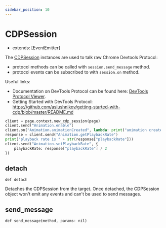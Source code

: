 ```yaml
---
sidebar_position: 10
---
```


# CDPSession

- extends: [EventEmitter]

The [CDPSession](./cdp_session) instances are used to talk raw Chrome Devtools Protocol:
- protocol methods can be called with `session.send_message` method.
- protocol events can be subscribed to with `session.on` method.

Useful links:
- Documentation on DevTools Protocol can be found here:
  [DevTools Protocol Viewer](https://chromedevtools.github.io/devtools-protocol/).
- Getting Started with DevTools Protocol:
  https://github.com/aslushnikov/getting-started-with-cdp/blob/master/README.md

```python sync title=example_3a8a10e66fc750bb0e176f66b2bd2eb305c4264e4146b9725dcff57e77811b3d.py
client = page.context.new_cdp_session(page)
client.send("Animation.enable")
client.on("Animation.animationCreated", lambda: print("animation created!"))
response = client.send("Animation.getPlaybackRate")
print("playback rate is " + str(response["playbackRate"]))
client.send("Animation.setPlaybackRate", {
    playbackRate: response["playbackRate"] / 2
})

```


## detach

```
def detach
```

Detaches the CDPSession from the target. Once detached, the CDPSession object won't emit any events and can't be used to
send messages.

## send_message

```
def send_message(method, params: nil)
```


